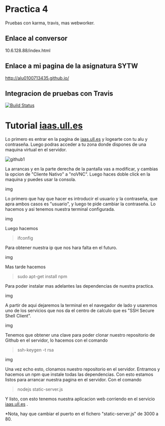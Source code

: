 **Practica 4**
==============


Pruebas con karma, travis, mas webworker.

## Enlace al conversor ##

10.6.128.88/index.html


## Enlace a mi pagina de la asignatura SYTW ##

http://alu0100713435.github.io/

## Integracion de pruebas con Travis ##

[![Build Status](https://travis-ci.org/alu0100713435/STW_P4.svg?branch=gh-pages)](https://travis-ci.org/alu0100713435/STW_P4)

**Tutorial [iaas.ull.es](iass.ull.es)**
==============

Lo primero es entrar en la pagina de [iaas.ull.es](iass.ull.es) y logearte con tu alu y contraseña. Luego podras acceder a tu zona donde dispones de una maquina virtual en el servidor.

![github1](Images/iaas.png "titulo")

La arrancas y en la parte derecha de la pantalla vas a modificar, y cambias la opcion de "Cliente Nativo" a "noVNC". Luego haces doble click en la maquina y puedes usar la consola.

img


Lo primero que hay que hacer es introducir el usuario y la contraseña, que apra ambos casos es "usuario", y luego te pide cambiar la contraseña. Lo hacemos y asi tenemos nuestra terminal configurada.

img

Luego hacemos 

> ifconfig

Para obtener nuestra ip que nos hara falta en el futuro.

img

Mas tarde hacemos 

> sudo apt-get install npm

Para poder instalar mas adelantes las dependencias de nuestra practica. 

img

A partir de aqui dejaremos la terminal en el navegador de lado y usaremos uno de los servicios que nos da el centro de calculo que es "SSH Secure Shell Client". 

img

Tenemos que obtener una clave para poder clonar nuestro repositorio de Github en el servidor, lo hacemos con el comando 

> ssh-keygen -t rsa

 

img

Una vez echo esto, clonamos nuestro repositorio en el servidor. Entramos y hacemos un npm que instale todas las dependencias. Con esto estamos listos para arrancar nuestra pagina en el servidor. Con el comando 

> nodejs static-server.js

 

Y listo, con esto tenemos nuestra aplicacion web corriendo en el servicio [iaas.ull.es](iass.ull.es) .

*Nota, hay que cambiar el puerto en el fichero "static-server.js" de 3000 a 80.